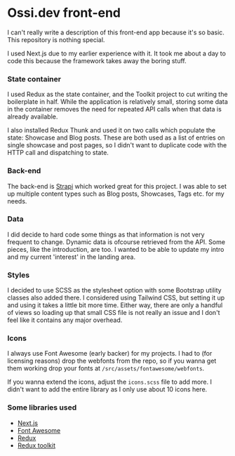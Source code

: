 # Ossi.dev front-end

I can't really write a description of this front-end app because it's so basic. 
This repository is nothing special.

I used Next.js due to my earlier experience with it. It took me about a day to code this because the framework takes away the boring stuff.

### State container

I used Redux as the state container, and the Toolkit project to cut writing the boilerplate in half. While the application is relatively small, storing some data
in the container removes the need for repeated API calls when that data is already available.

I also installed Redux Thunk and used it on two calls which populate the state: Showcase and Blog posts. These are both used as a list of entries on single showcase and post pages, 
so I didn't want to duplicate code with the HTTP call and dispatching to state.

### Back-end

The back-end is [Strapi](https://strapi.io) which worked great for this project. I was able to set up multiple content types such as Blog posts, Showcases, Tags etc. for my needs.

### Data

I did decide to hard code some things as that information is not very frequent to change. Dynamic data is ofcourse retrieved from the API. Some pieces, like the introduction, are too. 
I wanted to be able to update my intro and my current 'interest' in the landing area.

### Styles

I decided to use SCSS as the stylesheet option with some Bootstrap utility classes also added there. I considered using Tailwind CSS, but setting it up and using it takes a little bit more time. 
Either way, there are only a handful of views so loading up that small CSS file is not really an issue and I don't feel like it contains any major overhead.

### Icons

I always use Font Awesome (early backer) for my projects. I had to (for licensing reasons) drop the webfonts from the repo, so if you wanna get them working drop your fonts at `/src/assets/fontawesome/webfonts`. 

If you wanna extend the icons, adjust the `icons.scss` file to add more. I didn't want to add the entire library as I only use about 10 icons here.

### Some libraries used

- [Next.js](https://nextjs.org/)
- [Font Awesome](https://fontawesome.com)
- [Redux](https://redux.js.org/)
- [Redux toolkit](https://redux-toolkit.js.org/)

